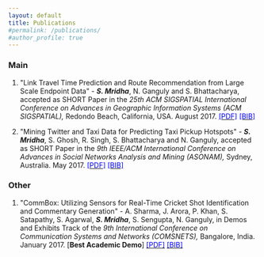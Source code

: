 ```yaml
---
layout: default
title: Publications
#permalink: /publications/
#author_profile: true
---
```



### Main
1. \"Link Travel Time Prediction and Route Recommendation from Large Scale Endpoint Data\" - _**S. Mridha**_, N. Ganguly and S. Bhattacharya, accepted as SHORT Paper in the _25th ACM SIGSPATIAL International Conference on Advances in Geographic Information Systems (ACM SIGSPATIAL),_ Redondo Beach, California, USA. August 2017. [<span style="color:blue">[PDF]</span>](/docs/papers/2017_link_travel_time_prediction.pdf) [<span style="color:blue">[BIB]</span>](/docs/bib/mridha2017link.bib)

2. \"Mining Twitter and Taxi Data for Predicting Taxi Pickup Hotspots\" - _**S. Mridha**_, S. Ghosh, R. Singh, S. Bhattacharya and N. Ganguly, accepted as SHORT Paper in the _9th IEEE/ACM International Conference on Advances in Social Networks Analysis and Mining (ASONAM),_ Sydney, Australia. May 2017. [<span style="color:blue">[PDF]</span>](/docs/papers/2017_mining_twitter_and_taxi_data.pdf) [<span style="color:blue">[BIB]</span>](/docs/bib/mridha2017mining.bib)

### Other
1. \"CommBox: Utilizing Sensors for Real-Time Cricket Shot Identification and Commentary Generation\" - A. Sharma, J. Arora, P. Khan, S. Satapathy, S. Agarwal, _**S. Mridha**_, S. Sengupta, N. Ganguly, in Demos and Exhibits Track of the _9th International Conference on Communication Systems and Networks (COMSNETS),_ Bangalore, India. January 2017. [**Best Academic Demo**] [<span style="color:blue">[PDF]</span>](/docs/papers/2017_comsnets_commbox.pdf) [<span style="color:blue">[BIB]</span>](/docs/bib/mridhasankar_comnset_2017.bib)